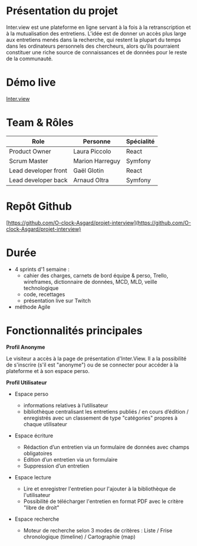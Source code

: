 # Présentation du projet

Inter.view est une plateforme en ligne servant à la fois à la retranscription et à la mutualisation des entretiens. L’idée est de donner un accès plus large aux entretiens menés dans la recherche, qui restent la plupart du temps dans les ordinateurs personnels des chercheurs, alors qu’ils pourraient constituer une riche source de connaissances et de données pour le reste de la communauté.

# Démo live
[Inter.view](https://www.youtube.com/watch?v=g8Z467sAvUE)

# Team & Rôles

| Role | Personne | Spécialité |
|--|--| -- |
|Product Owner  | Laura Piccolo | React |
|Scrum Master | Marion Harreguy| Symfony |
|Lead developer front|Gaël Glotin| React |
|Lead developer back|Arnaud Oltra |Symfony|

# Repôt Github

[https://github.com/O-clock-Asgard/projet-interview](https://github.com/O-clock-Asgard/projet-interview)


# Durée

- 4 sprints d'1 semaine : 
    - cahier des charges, carnets de bord équipe & perso, Trello, wireframes, dictionnaire de données, MCD, MLD, veille technologique
    - code, recettages
    - présentation live sur Twitch
- méthode Agile

# Fonctionnalités principales

**Profil Anonyme** 

Le visiteur a accès à la page de présentation d'Inter.View. Il a la possibilité de s'inscrire (s'il est "anonyme") ou de se connecter pour accéder à la plateforme et à son espace perso.

**Profil Utilisateur** 

- Espace perso
    - informations relatives à l’utilisateur
    - bibliothèque centralisant les entretiens publiés / en cours d’édition / enregistrés avec un classement de type "catégories" propres à chaque utilisateur

- Espace écriture
    - Rédaction d’un entretien via un formulaire de données avec champs obligatoires
    - Edition d’un entretien via un formulaire
    - Suppression d’un entretien

- Espace lecture
    - Lire et enregistrer l'entretien pour l'ajouter à la bibliothèque de l'utilisateur
    - Possibilité de télécharger l'entretien en format PDF avec le critère "libre de droit"

- Espace recherche
    - Moteur de recherche selon 3 modes de critères :
    Liste / Frise chronologique (timeline) / Cartographie (map)
